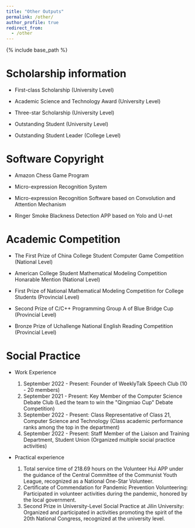 ```yaml
---
title: "Other Outputs"
permalink: /other/
author_profile: true
redirect_from:
  - /other
---
```


{% include base_path %}

# Scholarship information

- First-class Scholarship (University Level)

- Academic Science and Technology Award (University Level)

- Three-star Scholarship (University Level)

- Outstanding Student (University Level)

- Outstanding Student Leader (College Level)



# Software Copyright

- Amazon Chess Game Program

- Micro-expression Recognition System

- Micro-expression Recognition Software based on Convolution and Attention Mechanism

- Ringer Smoke Blackness Detection APP based on Yolo and U-net



# Academic Competition

- The First Prize of China College Student Computer Game Competition (National Level)

- American College Student Mathematical Modeling Competition Honarable Mention (National Level)

- First Prize of National Mathematical Modeling Competition for College Students (Provincial Level)

- Second Prize of C/C++ Programming Group A of Blue Bridge Cup (Provincial Level)

- Bronze Prize of Uchallenge National English Reading Competition (Provincial Level)



# Social Practice



- Work Experience
  
  1. September 2022 - Present: Founder of WeeklyTalk Speech Club (10 - 20 members)
  2. September 2021 - Present: Key Member of the Computer Science Debate Club (Led the team to win the "Qingmiao Cup" Debate Competition)
  3. September 2022 - Present: Class Representative of Class 21, Computer Science and Technology (Class academic performance ranks among the top in the department)
  4. September 2022 - Present: Staff Member of the Liaison and Training Department, Student Union (Organized multiple social practice activities)

- Practical experience
  
  1. Total service time of 218.69 hours on the Volunteer Huì APP under the guidance of the Central Committee of the Communist Youth League, recognized as a National One-Star Volunteer.
  2. Certificate of Commendation for Pandemic Prevention Volunteering: Participated in volunteer activities during the pandemic, honored by the local government.
  3. Second Prize in University-Level Social Practice at Jilin University: Organized and participated in activities promoting the spirit of the 20th National Congress, recognized at the university level.

